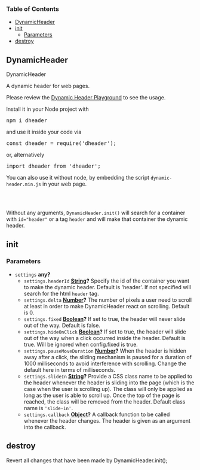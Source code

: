 <!-- Generated by documentation.js. Update this documentation by updating the source code. -->

### Table of Contents

-   [DynamicHeader][1]
-   [init][2]
    -   [Parameters][3]
-   [destroy][4]

## DynamicHeader

DynamicHeader

A dynamic header for web pages.

Please review the [Dynamic Header Playground][5] to see the usage.

Install it in your Node project with 

<pre>
npm i dheader
</pre>

and use it inside your code via 

<pre>
const dheader = require('dheader');
</pre>

or, alternatively 

<pre>
import dheader from 'dheader';
</pre>

You can also use it without node, by embedding the script <code>dynamic-header.min.js</code> in your web page.

<pre>
<script src="dynamic-header.min.js"></script>

</pre> 
 Without any arguments, <code>DynamicHeader.init()</code> will search for a container
 with <code>id="header"</code> or a tag <code>header</code> and will make that container the dynamic header.

## init

### Parameters

-   `settings` **any?** 
    -   `settings.headerId` **[String][6]?** Specify the id of the container you want to make the dynamic header. Default is 'header'. If not specified will search for the html <code>header</code> tag.
    -   `settings.delta` **[Number][7]?**  The number of pixels a user need to scroll at least in order to make DynamicHeader react on scrolling. Default is 0.
    -   `settings.fixed` **[Boolean][8]?** If set to true, the header will never slide out of the way. Default is false.
    -   `settings.hideOnClick` **[Boolean][8]?** If set to true, the header will slide out of the way when a click occurred inside the header. Default is true. Will be ignored when config.fixed is true.
    -   `settings.pauseMoveDuration` **[Number][7]?** When the header is hidden away after a click, the sliding mechanism is paused for a duration of 1000 milliseconds to avoid interference with scrolling. Change the default here in terms of milliseconds.
    -   `settings.slideIn` **[String][6]?** Provide a CSS class name to be applied to the header whenever the header is sliding into the page (which is the case when the user is scrolling up). The class will only be applied as long as the user is able to scroll up. Once the top of the page is reached, the class will be removed from the header. Default class name is <code>'slide-in'</code>.
    -   `settings.callback` **[Object][9]?** A callback function to be called whenever the header changes. The header is given as an argument into the callback.

## destroy

Revert all changes that have been made by DynamicHeader.init();

[1]: #dynamicheader

[2]: #init

[3]: #parameters

[4]: #destroy

[5]: https://htmlpreview.github.io/?https://github.com/ulfschneider/dynamic-header/blob/master/dynamic-header.html

[6]: https://developer.mozilla.org/docs/Web/JavaScript/Reference/Global_Objects/String

[7]: https://developer.mozilla.org/docs/Web/JavaScript/Reference/Global_Objects/Number

[8]: https://developer.mozilla.org/docs/Web/JavaScript/Reference/Global_Objects/Boolean

[9]: https://developer.mozilla.org/docs/Web/JavaScript/Reference/Global_Objects/Object
